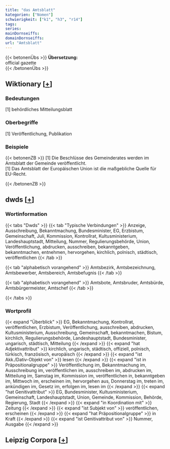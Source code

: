 ```yaml
---
title: "das Amtsblatt"
kategorien: ["Nomen"]
schwierigkeit: ["k1", "h3", "r14"]
tags:
series:
mainDornseiffs:
domainDornseiffs:
url: "Amtsblatt"
---
```


{{< betonenÜbs >}}
**Übersetzung:**  
official gazette  
{{< /betonenÜbs >}}

## Wiktionary [[+](https://de.wiktionary.org/wiki/Amtsblatt)]

### Bedeutungen
[1] behördliches Mitteilungsblatt  

### Oberbegriffe
[1] Veröffentlichung, Publikation  

### Beispiele
{{< betonenZB >}}
[1] Die Beschlüsse des Gemeinderates werden im Amtsblatt der Gemeinde veröffentlicht.  
[1] Das Amtsblatt der Europäischen Union ist die maßgebliche Quelle für EU-Recht.  

{{< /betonenZB >}}


## dwds [[+](https://www.dwds.de/wb/Amtsblatt)]

### Wortinformation
{{< tabs "Dwds" >}}
{{< tab "Typische Verbindungen" >}}
Anzeige, Ausschreibung, Bekanntmachung, Bundesminister, EG, Erzbistum, Gemeinschaft, Juli, Kommission, Kontrollrat, Kultusministerium, Landeshauptstadt, Mitteilung, Nummer, Regulierungsbehörde, Union, Veröffentlichung, abdrucken, ausschreiben, bekanntgeben, bekanntmachen, entnehmen, hervorgehen, kirchlich, polnisch, städtisch, veröffentlichen
{{< /tab >}}

{{< tab "alphabetisch vorangehend" >}}
Amtsbezirk, Amtsbezeichnung, Amtsbewerber, Amtsbereich, Amtsbefugnis
{{< /tab >}}

{{< tab "alphabetisch vorangehend" >}}
Amtsbote, Amtsbruder, Amtsbürde, Amtsbürgermeister, Amtschef
{{< /tab >}}

{{< /tabs >}}

### Wortprofil
{{< expand "Überblick" >}} EG, Bekanntmachung, Kontrollrat, veröffentlichen, Erzbistum, Veröffentlichung, ausschreiben, abdrucken, Kultusministerium, Ausschreibung, Gemeinschaft, bekanntmachen, Bistum, kirchlich, Regulierungsbehörde, Landeshauptstadt, Bundesminister, ungarisch, städtisch, Mitteilung {{< /expand >}}
{{< expand "hat Adjektivattribut" >}} kirchlich, ungarisch, städtisch, offiziell, polnisch, türkisch, französisch, europäisch {{< /expand >}}
{{< expand "ist Akk./Dativ-Objekt von" >}} lesen {{< /expand >}}
{{< expand "ist in Präpositionalgruppe" >}} Veröffentlichung im, Bekanntmachung im, Ausschreibung im, veröffentlichen im, ausschreiben im, abdrucken im, Mitteilung im, Samstag im, Kommission im, veröffentlichen in, bekanntgeben im, Mittwoch im, erscheinen im, hervorgehen aus, Donnerstag im, treten im, ankündigen im, Gesetz im, erfolgen im, lesen im {{< /expand >}}
{{< expand "hat Genitivattribut" >}} EG, Bundesminister, Kultusministerium, Gemeinschaft, Landeshauptstadt, Union, Gemeinde, Kommission, Behörde, Regierung, Stadt {{< /expand >}}
{{< expand "in Koordination mit" >}} Zeitung {{< /expand >}}
{{< expand "ist Subjekt von" >}} veröffentlichen, erscheinen {{< /expand >}}
{{< expand "hat Präpositionalgruppe" >}} in Kraft {{< /expand >}}
{{< expand "ist Genitivattribut von" >}} Nummer, Ausgabe {{< /expand >}}

## Leipzig Corpora [[+](https://corpora.uni-leipzig.de/en/res?word=Amtsblatt&corpusId=deu_newscrawl-public_2018)]

